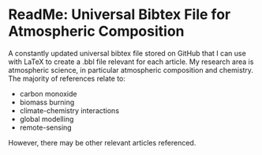 # ReadMe: Universal Bibtex File for Atmospheric Composition

A constantly updated universal bibtex file stored on GitHub that I can use with LaTeX to create a .bbl file relevant for each article. My research area is atmospheric science, in particular atmospheric composition and chemistry. The majority of references relate to:
- carbon monoxide
- biomass burning
- climate-chemistry interactions
- global modelling
- remote-sensing

However, there may be other relevant articles referenced.
